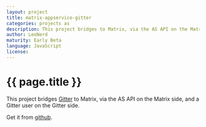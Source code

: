 ```yaml
---
layout: project
title: matrix-appservice-gitter
categories: projects as
description: This project bridges to Matrix, via the AS API on the Matrix side, and a Gitter user on the Gitter side.
author: LeoNerd
maturity: Early Beta
language: JavaScript
license: 
---
```


# {{ page.title }}
This project bridges [Gitter](https://gitter.im) to Matrix, via the AS API on the Matrix side, and a Gitter user on the Gitter side.

Get it from [github](https://github.com/matrix-org/matrix-appservice-gitter).
